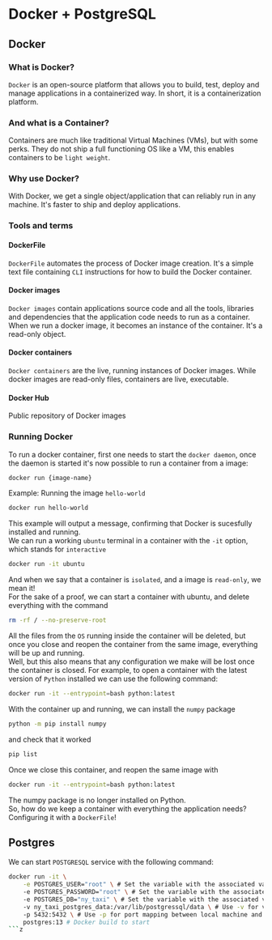 # Docker + PostgreSQL

## Docker

### What is Docker?
`Docker` is an open-source platform that allows you to build, test, deploy and manage applications in a containerized way. In short, it is a containerization platform.<br>

### And what is a Container?
Containers are much like traditional Virtual Machines (VMs), but with some perks. They do not ship a full functioning OS like a VM, this enables containers to be `light weight`. 

### Why use Docker?
With Docker, we get a single object/application that can reliably run in any machine. It's faster to ship and deploy applications.

### Tools and terms

#### DockerFile
`DockerFile` automates the process of Docker image creation. It's a simple text file containing `CLI` instructions for how to build the Docker container.

#### Docker images
`Docker images` contain applications source code and all the tools, libraries and dependencies that the application code needs to run as a container. When we run a docker image, it becomes an instance of the container. It's a read-only object.

#### Docker containers
`Docker containers` are the live, running instances of Docker images. While docker images are read-only files, containers are live, executable.

#### Docker Hub
Public repository of Docker images

### Running Docker
To run a docker container, first one needs to start the `docker daemon`, once the daemon is started it's now possible to run a container from a image:
```bash
docker run {image-name}
```
Example: Running the image `hello-world`
```bash
docker run hello-world
```
This example will output a message, confirming that Docker is sucesfully installed and running.<br>
We can run a working `ubuntu` terminal in a container with the `-it` option, which stands for `interactive`
```bash
docker run -it ubuntu
```
And when we say that a container is `isolated`, and a image is `read-only`, we mean it!<br>
For the sake of a proof, we can start a container with ubuntu, and delete everything with the command
```bash
rm -rf / --no-preserve-root
```
All the files from the `OS` running inside the container will be deleted, but once you close and reopen the container from the same image, everything will be up and running.<br>
Well, but this also means that any configuration we make will be lost once the container is closed. For example, to open a container with the latest version of `Python` installed we can use the following command:
```bash
docker run -it --entrypoint=bash python:latest
```
With the container up and running, we can install the `numpy` package
```bash
python -m pip install numpy
```
and check that it worked
```bash
pip list
```
Once we close this container, and reopen the same image with
```bash
docker run -it --entrypoint=bash python:latest
```
The numpy package is no longer installed on Python.<br>
So, how do we keep a container with everything the application needs? Configuring it with a `DockerFile`!

## Postgres

We can start `POSTGRESQL` service with the following command:
```bash
docker run -it \
    -e POSTGRES_USER="root" \ # Set the variable with the associated value (DB User)
    -e POSTGRES_PASSWORD="root" \ # Set the variable with the associated value (DB Password)
    -e POSTGRES_DB="ny_taxi" \ # Set the variable with the associated value (DB Name)
    -v ny_taxi_postgres_data:/var/lib/postgressql/data \ # Use -v for volume mounting, maps ny_taxi_postgres_data on local machine to /var/lib/postgressql/data on Container
    -p 5432:5432 \ # Use -p for port mapping between local machine and Container
    postgres:13 # Docker build to start
```z